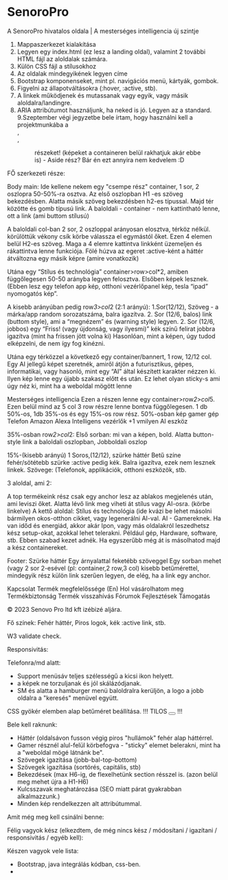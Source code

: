 # SenoroPro
A SenoroPro hivatalos oldala | A mesterséges intelligencia új szintje


1. Mappaszerkezet kialakítása
2. Legyen egy index.html (ez lesz a landing oldal), valamint 2 további HTML fájl az aloldalak számára.
3. Külön CSS fájl a stílusokhoz
4. Az oldalak mindegyikének legyen címe
5. Bootstrap komponenseket, mint pl. navigációs menü, kártyák, gombok.
6. Figyelni az állapotváltásokra (:hover, :active, stb).
7. A linkek működjenek és mutassanak vagy egyik, vagy másik aloldalra/landingre.
8. ARIA attribútumot használjunk, ha neked is jó. Legyen az a standard.
9.Szeptember végi jegyzetbe bele írtam, hogy használni kell a projektmunkába a <main>, <nav>, <figure> részeket! (képeket a containeren belül rakhatjuk akár ebbe is) 
			- Aside rész? Bár én ezt annyira nem kedvelem :D


FŐ szerkezeti része:
	
	
Body main:
Ide kellene nekem egy "csempe rész" container, 1 sor, 2 oszlopra 50-50%-ra osztva. Az első  oszlopban H1 -es szöveg bekezdésben. Alatta másik szöveg bekezdésben h2-es típussal. Majd tér közötte és gomb típusú link. A baloldali - container - nem kattintható lenne, ott a link (ami buttom stílusú)

A baloldali col-ban 2 sor, 2 oszloppal arányosan elosztva, térköz nélkül. körülöttük vékony csík körbe válassza el egymástól őket. Ezen 4 elemen belül H2-es szöveg. Maga a 4 elemre kattintva linkként üzemeljen és rákattintva lenne funkciója. Fölé húzva az egeret :active-ként a háttér átváltozna egy másik képre (amire vonatkozik)

Utána egy “Stílus és technológia” container>row>col*2, amiben függőlegesen 50-50 arányba legyen felosztva. Elsőben képek lesznek. (Ebben lesz egy telefon app kép, otthoni vezérlőpanel kép, tesla “ipad” nyomogatós kép”.

A kisebb arányúban pedig row*3>col*2 (2:1 arányú):
1.Sor(12/12), Szöveg - a márka/app random sorozatszáma, balra igazítva.
2. Sor (12/6, balos) link (buttom style), ami a “megnézem” és (warning style) legyen. 
 2. Sor (12/6, jobbos) egy “Friss! (vagy újdonság, vagy ilyesmi)” kék színű felirat jobbra igazítva (mint ha frissen jött volna ki) 
Hasonlóan, mint a képen, úgy tudod elképzelni, de nem így fog kinézni.

Utána egy térközzel a következő egy container/bannert, 1 row, 12/12 col. Egy AI jellegű képet szeretnék, amiről átjön a futurisztikus, gépes, informatikai, vagy hasonló, mint egy “AI” által készített karakter nézzen ki. Ilyen kép lenne  egy újabb szakasz előtt és után. Ez lehet olyan sticky-s ami úgy néz ki, mint ha a weboldal mögött lenne


Mesterséges intelligencia
Ezen a részen lenne egy container>row*2>col*5. Ezen belül mind az 5 col 3 row részre lenne bontva függőlegesen. 1 db 50%-os, 1db 35%-os és egy 15%-os row rész.
50%-osban kép
gamer gép
Telefon
Amazon Alexa
Intelligens vezérlők
+1 vmilyen AI eszköz

35%-osban row*2>col*2:
Első sorban: mi van a képen, bold.
Alatta button-style link a baloldali oszlopban,
Jobboldali oszlop

15%-(kisebb arányú)
1 Soros,(12/12), szürke háttér
Betű színe fehér/sötétebb szürke :active pedig kék.
Balra igazítva, ezek nem lesznek linkek.
Szövege: (Telefonok, applikációk, otthoni eszközök, stb.

3 aloldal, ami 2:

A top termékeink rész csak egy anchor lesz az ablakos megjelenés után, ami leviszi őket. Alatta lévő link meg viheti át stílus vagy AI-osra. (körbe linkelve)
A kettő aloldal:
Stílus és technológia (ide kvázi be lehet másolni bármilyen okos-otthon cikket, vagy legenerálni AI-val.
AI - Gamereknek. Ha van időd és energiád, akkor akár Ipon, vagy más oldalakról leszedhetsz kész setup-okat, azokkal lehet telerakni. Például gép, Hardware, software, stb. Ebben szabad kezet adnék. Ha egyszerűbb még át is másolhatod majd a kész containereket.


Footer:
Szürke háttér
Egy árnyalattal feketébb szöveggel
Egy sorban mehet (vagy 2 sor 2-esével (pl: container,2 row,3 col) kisebb betűmérettel, mindegyik rész külön link szerűen legyen, de elég, ha a link egy anchor.

Kapcsolat
Termék megfelelőssége (En)
Hol vásárolhatom meg
Termékbiztonság
Termék visszahívás
Fórumok
Fejlesztések
Támogatás

© 2023 Senovo Pro ltd kft izébizé aljára.

		

Fő színek:
Fehér háttér, Piros logok, kék :active link, stb.



W3 validate check.


Responsivitás:

Telefonra/md alatt:
- Support menüsáv teljes szélességű a kicsi ikon helyett.
- a képek ne torzuljanak és jól skálázódjanak.
- SM és alatta a hamburger menü baloldralra kerüljön, a logo a jobb oldalra a "keresés" menüvel együtt.




CSS gyökér elemben alap betűméret beállítása.
!!! TILOS <button><a> </button></a> !!!

Bele kell raknunk:
 - Háttér (oldalsávon fusson végig piros "hullámok" fehér alap háttérrel.
 - Gamer résznél alul-felül körbefogva - "sticky" elemet belerakni, mint ha a "weboldal mögé látnánk be".
  - Szövegek igazítása (jobb-bal-top-bottom)
 - Szövegek igazítása (sortörés, capitális, stb)
 - Bekezdések (max H6-ig, de flexelhetünk section résszel is. (azon belül meg mehet újra a H1-H6)
 - Kulcsszavak meghatározása (SEO miatt párat gyakrabban alkalmazzunk.)
 - Minden kép rendelkezzen alt attribútummal.



Amit még meg kell csinálni benne:






Félig vagyok kész (elkezdtem, de még nincs kész / módosítani / igazítani / responsivitás / egyéb kell):



Készen vagyok vele lista:

- Bootstrap, java integrálás kódban, css-ben.
- 



